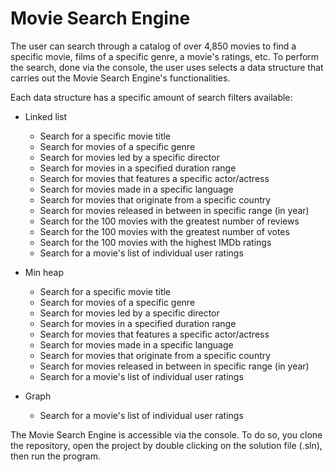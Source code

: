 # Movie Search Engine
The user can search through a catalog of over 4,850 movies to find a specific movie, films of a specific genre, a movie's ratings, etc.
To perform the search, done via the console, the user uses selects a data structure that carries out the Movie Search Engine's functionalities. 

Each data structure has a specific amount of search filters available:
- Linked list
  * Search for a specific movie title
  * Search for movies of a specific genre
  * Search for movies led by a specific director
  * Search for movies in a specified duration range
  * Search for movies that features a specific actor/actress
  * Search for movies made in a specific language
  * Search for movies that originate from a specific country
  * Search for movies released in between in specific range (in year)
  * Search for the 100 movies with the greatest number of reviews
  * Search for the 100 movies with the greatest number of votes
  * Search for the 100 movies with the highest IMDb ratings
  * Search for a movie's list of individual user ratings

- Min heap
  * Search for a specific movie title
  * Search for movies of a specific genre
  * Search for movies led by a specific director
  * Search for movies in a specified duration range
  * Search for movies that features a specific actor/actress
  * Search for movies made in a specific language
  * Search for movies that originate from a specific country
  * Search for movies released in between in specific range (in year)
  * Search for a movie's list of individual user ratings

- Graph
  * Search for a movie's list of individual user ratings
  
The Movie Search Engine is accessible via the console. To do so, you clone the repository, open the project by double clicking on the solution file (.sln), then run the program.
